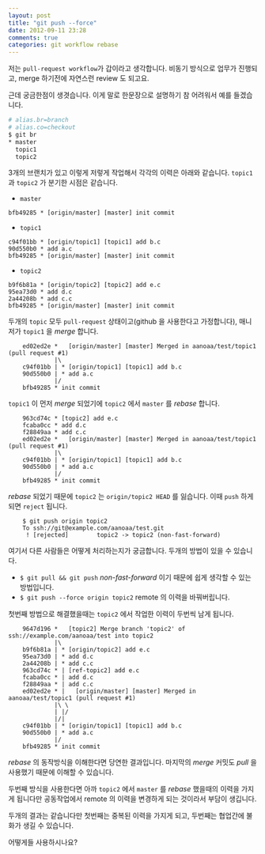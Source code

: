 ```yaml
---
layout: post
title: "git push --force"
date: 2012-09-11 23:28
comments: true
categories: git workflow rebase
---
```


저는 `pull-request workflow`가 갑이라고 생각합니다.
비동기 방식으로 업무가 진행되고, merge 하기전에 자연스런 review 도
되고요.

근데 궁금한점이 생겻습니다.
이게 말로 한문장으로 설명하기 참 어려워서 예를 들겠습니다.

```bash
# alias.br=branch
# alias.co=checkout
$ git br
* master
  topic1
  topic2
```

3개의 브랜치가 있고 이렇게 저렇게 작업해서 각각의 이력은 아래와
같습니다. `topic1` 과 `topic2` 가 분기한 시점은 같습니다.

- `master`

```
bfb49285 * [origin/master] [master] init commit
```

- `topic1`

```
c94f01bb * [origin/topic1] [topic1] add b.c
90d550b0 * add a.c
bfb49285 * [origin/master] [master] init commit
```

- `topic2`

```
b9f6b81a * [origin/topic2] [topic2] add e.c
95ea73d0 * add d.c
2a44208b * add c.c
bfb49285 * [origin/master] [master] init commit
```

두개의 `topic` 모두 `pull-request` 상태이고(github 을 사용한다고
가정합니다), 매니저가 `topic1` 을 _merge_ 합니다.

```
    ed02ed2e *   [origin/master] [master] Merged in aanoaa/test/topic1 (pull request #1)
             |\
    c94f01bb | * [origin/topic1] [topic1] add b.c
    90d550b0 | * add a.c
             |/
    bfb49285 * init commit
```

`topic1` 이 먼저 _merge_ 되었기에 `topic2` 에서 `master` 를 _rebase_
합니다.

```
    963cd74c * [topic2] add e.c
    fcaba0cc * add d.c
    f28849aa * add c.c
    ed02ed2e *   [origin/master] [master] Merged in aanoaa/test/topic1 (pull request #1)
             |\
    c94f01bb | * [origin/topic1] [topic1] add b.c
    90d550b0 | * add a.c
             |/
    bfb49285 * init commit
```

_rebase_ 되었기 때문에 `topic2` 는 `origin/topic2 HEAD` 를 잃습니다.
이때 `push` 하게 되면 `reject` 됩니다.

```
    $ git push origin topic2
    To ssh://git@example.com/aanoaa/test.git
     ! [rejected]        topic2 -> topic2 (non-fast-forward)
```

여기서 다른 사람들은 어떻게 처리하는지가 궁금합니다.
두개의 방법이 있을 수 있습니다.

- `$ git pull && git push` _non-fast-forward_ 이기 때문에 쉽게 생각할 수
  있는 방법입니다.
- `$ git push --force origin topic2` remote 의 이력을 바꿔버립니다.

첫번째 방법으로 해결했을때는 `topic2` 에서 작업한 이력이 두번씩 남게
됩니다.

```
    9647d196 *   [topic2] Merge branch 'topic2' of ssh://example.com/aanoaa/test into topic2
             |\
    b9f6b81a | * [origin/topic2] add e.c
    95ea73d0 | * add d.c
    2a44208b | * add c.c
    963cd74c * | [ref-topic2] add e.c
    fcaba0cc * | add d.c
    f28849aa * | add c.c
    ed02ed2e * |   [origin/master] [master] Merged in aanoaa/test/topic1 (pull request #1)
             |\ \
             | |/
             |/|
    c94f01bb | * [origin/topic1] [topic1] add b.c
    90d550b0 | * add a.c
             |/
    bfb49285 * init commit
```

_rebase_ 의 동작방식을 이해한다면 당연한 결과입니다. 마지막의 _merge_
커밋도 _pull_ 을 사용했기 때문에 이해할 수 있습니다.

두번째 방식을 사용한다면 아까 `topic2` 에서 `master` 를 _rebase_
했을때의 이력을 가지게 됩니다만 공동작업에서 remote 의 이력을 변경하게
되는 것이라서 부담이 생깁니다.

두개의 결과는 같습니다만 첫번째는 중복된 이력을 가지게 되고, 두번째는
협업간에 불화가 생길 수 있습니다.

어떻게들 사용하시나요?
